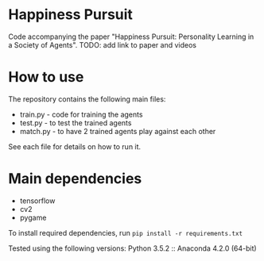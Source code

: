 # Happiness Pursuit
Code accompanying the paper "Happiness Pursuit: Personality Learning in a Society of Agents". TODO: add link to paper and videos

# How to use
The repository contains the following main files:
* train.py - code for training the agents
* test.py - to test the trained agents
* match.py - to have 2 trained agents play against each other

See each file for details on how to run it.

# Main dependencies
* tensorflow
* cv2
* pygame

To install required dependencies, run `pip install -r requirements.txt`

Tested using the following versions:
Python 3.5.2 :: Anaconda 4.2.0 (64-bit)
